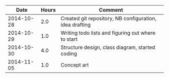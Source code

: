 | Date      | Hours | Comment                                                        |
|-----------|-------|----------------------------------------------------------------|
|2014-10-28 | 2.0   | Created git repository, NB configuration, idea drafting        |
|2014-10-29 | 1.0   | Writing todo lists and figuring out where to start             |
|2014-10-30 | 4.0   | Structure design, class diagram, started coding                |
|2014-11-05 | 1.0   | Concept art                                                    |
